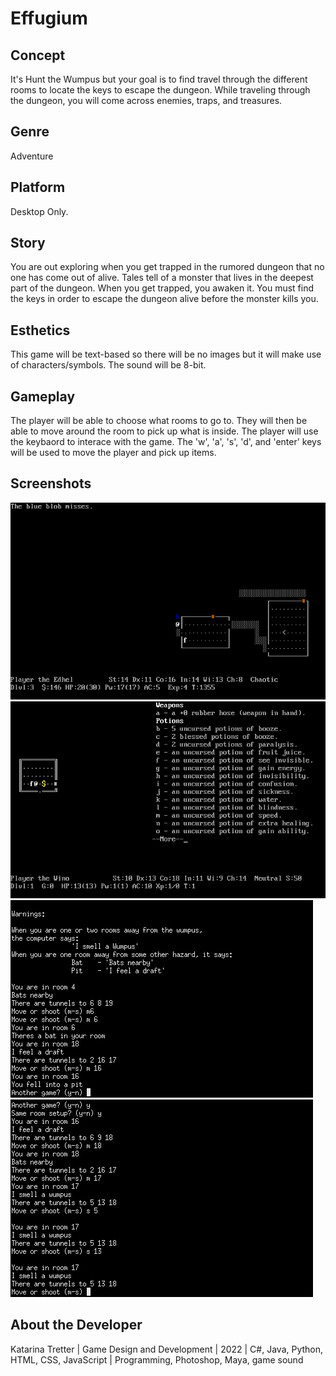 # Effugium

Concept
---
It's Hunt the Wumpus but your goal is to find travel through the different rooms to locate the keys to escape the dungeon. While traveling through the dungeon, you will come across enemies, traps, and treasures.

Genre
---
Adventure

Platform
---
Desktop Only.

Story
---
You are out exploring when you get trapped in the rumored dungeon that no one has come out of alive. Tales tell of a monster that lives in the deepest part of the dungeon. When you get trapped, you awaken it. You must find the keys in order to escape the dungeon alive before the monster kills you.

Esthetics
---
This game will be text-based so there will be no images but it will make use of characters/symbols. The sound will be 8-bit.

Gameplay
---
The player will be able to choose what rooms to go to. They will then be able to move around the room to pick up what is inside. The player will use the keybaord to interace with the game. The 'w', 'a', 's', 'd', and 'enter' keys will be used to move the player and pick up items.

Screenshots
---
![alt text](https://github.com/panguino729/IGME235/blob/master/project1/media/nethackDos.png "NetHack gameplay")
![alt text](https://github.com/panguino729/IGME235/blob/master/project1/media/nethackDosGame.png "NetHack gameplay")
![alt text](https://github.com/panguino729/IGME235/blob/master/project1/media/wumpusMainframe.png "Hunt the Wumpus instructions and gameplay")
![alt text](https://github.com/panguino729/IGME235/blob/master/project1/media/wumpusMainframeGame.png "Hung the Wumpus gameplay")

About the Developer
---
Katarina Tretter | Game Design and Development | 2022 | C#, Java, Python, HTML, CSS, JavaScript | Programming, Photoshop, Maya, game sound
